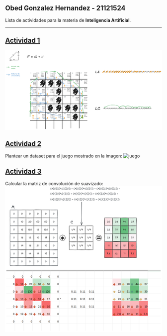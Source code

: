 ## Obed Gonzalez Hernandez - 21121524

Lista de actividades para la materia de **Inteligencia Artificial**.

---
## [Actividad 1](actividades/Actividad%201.md)
![Actividad 1](attachments/ejercicio_Astar.png)

## [Actividad 2](./actividades/Actividad%202.md)
Plantear un dataset para el juego mostrado en la imagen:
![juego](./attachments/asteroid_like.png|900)

## [Actividad 3](./actividades/Actividad%203.md)
Calcular la matriz de convolución de suavizado:
![convolusion](./attachments/Ejercicio_convolusion.png)

